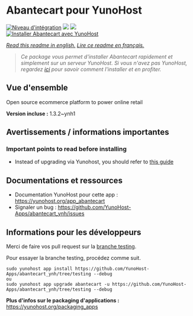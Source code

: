 # Abantecart pour YunoHost

[![Niveau d'intégration](https://dash.yunohost.org/integration/abantecart.svg)](https://dash.yunohost.org/appci/app/abantecart) ![](https://ci-apps.yunohost.org/ci/badges/abantecart.status.svg) ![](https://ci-apps.yunohost.org/ci/badges/abantecart.maintain.svg)  
[![Installer Abantecart avec YunoHost](https://install-app.yunohost.org/install-with-yunohost.svg)](https://install-app.yunohost.org/?app=abantecart)

*[Read this readme in english.](./README.md)*
*[Lire ce readme en français.](./README_fr.md)*

> *Ce package vous permet d'installer Abantecart rapidement et simplement sur un serveur YunoHost.
Si vous n'avez pas YunoHost, regardez [ici](https://yunohost.org/#/install) pour savoir comment l'installer et en profiter.*

## Vue d'ensemble

Open source ecommerce platform to power online retail

**Version incluse :** 1.3.2~ynh1



## Avertissements / informations importantes

### Important points to read before installing

- Instead of upgrading via Yunohost, you should refer to [this guide](https://abantecart.atlassian.net/wiki/spaces/AD/pages/5275676/Upgrade+manually)
## Documentations et ressources

* Documentation YunoHost pour cette app : https://yunohost.org/app_abantecart
* Signaler un bug : https://github.com/YunoHost-Apps/abantecart_ynh/issues

## Informations pour les développeurs

Merci de faire vos pull request sur la [branche testing](https://github.com/YunoHost-Apps/abantecart_ynh/tree/testing).

Pour essayer la branche testing, procédez comme suit.
```
sudo yunohost app install https://github.com/YunoHost-Apps/abantecart_ynh/tree/testing --debug
ou
sudo yunohost app upgrade abantecart -u https://github.com/YunoHost-Apps/abantecart_ynh/tree/testing --debug
```

**Plus d'infos sur le packaging d'applications :** https://yunohost.org/packaging_apps